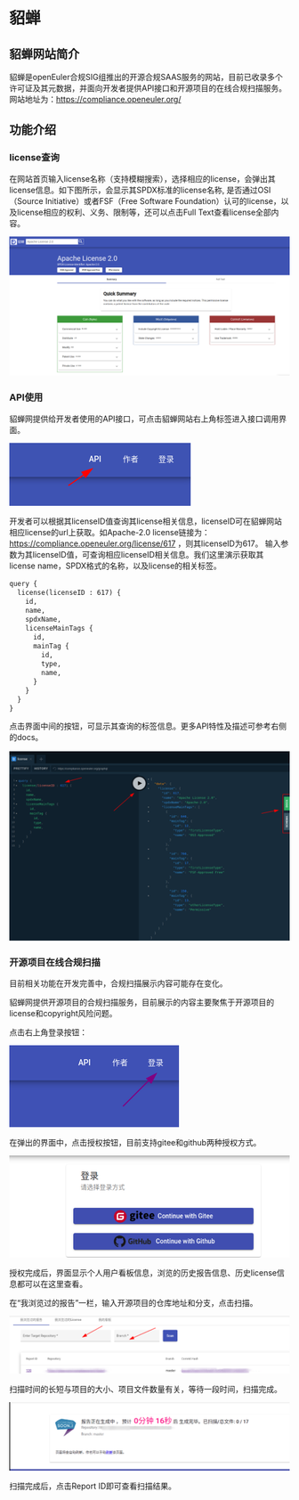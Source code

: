 # 貂蝉

## 貂蝉网站简介
貂蝉是openEuler合规SIG组推出的开源合规SAAS服务的网站，目前已收录多个许可证及其元数据，并面向开发者提供API接口和开源项目的在线合规扫描服务。
网站地址为：https://compliance.openeuler.org/


## 功能介绍

### license查询
在网站首页输入license名称（支持模糊搜索），选择相应的license，会弹出其license信息。如下图所示，会显示其SPDX标准的license名称, 是否通过OSI（Source Initiative）或者FSF（Free Software Foundation）认可的license，以及license相应的权利、义务、限制等，还可以点击Full Text查看license全部内容。

![Apache-2.0信息查询](img/diaochan/apache-2.0.png)

### API使用
貂蝉网提供给开发者使用的API接口，可点击貂蝉网站右上角标签进入接口调用界面。

![进入API查询](./img/diaochan/api.png)

开发者可以根据其licenseID值查询其license相关信息，licenseID可在貂蝉网站相应license的url上获取。如Apache-2.0 license链接为： https://compliance.openeuler.org/license/617 ，则其licenseID为617。
输入参数为其licenseID值，可查询相应licenseID相关信息。我们这里演示获取其license name，SPDX格式的名称，以及license的相关标签。
```
query {
  license(licenseID : 617) {
    id,
    name,
    spdxName,
    licenseMainTags {
      id,
      mainTag {
        id,
        type,
        name,
      }
    }
  }
}
```
点击界面中间的按钮，可显示其查询的标签信息。更多API特性及描述可参考右侧的docs。

![API调用](./img/diaochan/api-use.png)

### 开源项目在线合规扫描
目前相关功能在开发完善中，合规扫描展示内容可能存在变化。

貂蝉网提供开源项目的合规扫描服务，目前展示的内容主要聚焦于开源项目的license和copyright风险问题。

点击右上角登录按钮：

![点击任务栏](./img/diaochan/bookbar.png)

在弹出的界面中，点击授权按钮，目前支持gitee和github两种授权方式。

![授权界面](./img/diaochan/login.png)

授权完成后，界面显示个人用户看板信息，浏览的历史报告信息、历史license信息都可以在这里查看。

在“我浏览过的报告”一栏，输入开源项目的仓库地址和分支，点击扫描。

![开源项目合规扫描](./img/diaochan/how-to-scan.png)

扫描时间的长短与项目的大小、项目文件数量有关，等待一段时间，扫描完成。

![项目扫描中](./img/diaochan/scan-process.png)

扫描完成后，点击Report ID即可查看扫描结果。
